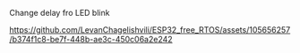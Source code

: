 Change delay fro LED blink 

https://github.com/LevanChagelishvili/ESP32_free_RTOS/assets/105656257/b374f1c8-be7f-448b-ae3c-450c06a2e242

